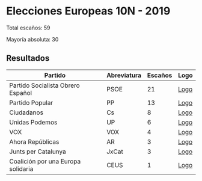 # Elecciones Europeas 10N - 2019

Total escaños: 59

Mayoría absoluta: 30

## Resultados

| Partido | Abreviatura | Escaños | Logo |
| - | - | - | - |
| Partido Socialista Obrero Español | PSOE | 21 | [Logo](https://github.com/playzzz/Pactos/blob/master/Logos/PSOE.jpg?raw=true)
| Partido Popular | PP | 13 | [Logo](https://github.com/playzzz/Pactos/blob/master/Logos/PP.jpg?raw=true)
| Ciudadanos | Cs | 8 | [Logo](https://github.com/playzzz/Pactos/blob/master/Logos/Cs.jpg?raw=true)
| Unidas Podemos | UP | 6 | [Logo](https://github.com/playzzz/Pactos/blob/master/Logos/UP.jpg?raw=true)
| VOX | VOX | 4 | [Logo](https://github.com/playzzz/Pactos/blob/master/Logos/VOX.jpg?raw=true)
| Ahora Repúblicas | AR | 3 | [Logo](https://github.com/playzzz/Pactos/blob/master/Logos/AR.jpg?raw=true)
| Junts per Catalunya | JxCat | 3 | [Logo](https://github.com/playzzz/Pactos/blob/master/Logos/JxCat.jpg?raw=true)
| Coalición por una Europa solidaria | CEUS | 1 | [Logo](https://github.com/playzzz/Pactos/blob/master/Logos/CEUS.jpg?raw=true)
